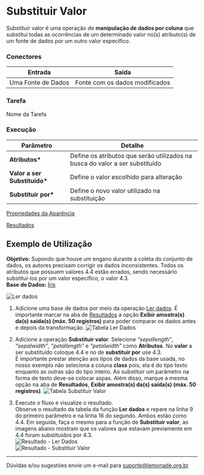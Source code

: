 # Substituir Valor

Substituir valor é uma operação de **manipulação de dados por coluna** que substitui todas as ocorrências de um determinado valor no(s) atributo(s) de um fonte de dados por um outro valor específico.


### Conectores
| Entrada | Saída |
| --- | --- |
| Uma Fonte de Dados | Fonte com os dados modificados |

### Tarefa
Nome da Tarefa

### Execução
| Parâmetro | Detalhe |
| --- | --- |
| **Atributos\*** | Define os atributos que serão utilizados na busca do valor a ser substituído |
| **Valor a ser Substituído\*** | Define o valor escolhido para alteração |
| **Substituir por\*** | Define o novo valor utilizado na substituição |

[Propriedades da Aparência][1]

[Resultados][2]


## Exemplo de Utilização
**Objetivo:** Supondo que houve um engano durante a coleta do conjunto de dados, os autores precisam corrigir os dados inconsistentes. Todos os atributos que possuem valores 4.4 estão errados, sendo necessário substituí-los por um valor específico, o valor 4.3.\
**Base de Dados:** [Íris][3]
	
![Ler dados](/vuepress/img/spark/manipulacao_de_dados/coluna_substituir_valor/image2.png)

1. Adicione uma base de dados por meio da operação [Ler dados][4]. É importante marcar na aba de [Resultados][2] a opção **Exibir amostra(s) da(s) saída(s) (máx. 50 registros)** para poder comparar os dados antes e depois da transformação.
	![Tabela Ler Dados](/vuepress/img/spark/manipulacao_de_dados/coluna_substituir_valor/image3.png)
	
2. Adicione a operação **Substituir valor**. Selecione *“sepallength”*, *“sepalwidth”*, *“petallength”* e *"petalwidth”* como **Atributos**. No **valor** a ser substituído coloque 4.4 e no de **substituir por** use 4.3.\
	É importante prestar atenção aos tipos de dados da base usada, no nosso exemplo não seleciona a coluna **class** pois, ela é do tipo texto enquanto as outras são do tipo inteiro. Ao substituir um parâmetro na forma de texto deve-se colocar aspas. Além disso, marque a mesma opção na aba de **Resultados**, **Exibir amostra(s) da(s) saída(s) (máx. 50 registros)**.
	![Tabela Substituir Valor](/vuepress/img/spark/manipulacao_de_dados/coluna_substituir_valor/image4.png)

3.  Execute o fluxo e visualize o resultado.\
	Observe o resultado da tabela da função **Ler dados** e repare na linha 9 do primeiro parâmetro e na linha 16 do segundo. Ambos estão como 4.4. Em seguida, faça o mesmo para a função de **Substituir valor**, as imagens abaixo mostram que os valores que estavam previamente em 4.4 foram substituídos por 4.3.\
	![Resultado - Ler Dados](/vuepress/img/spark/manipulacao_de_dados/coluna_substituir_valor/image1.png)\
	![Resultado - Substituir Valor](/vuepress/img/spark/manipulacao_de_dados/coluna_substituir_valor/image5.png)
	
-----

Dúvidas e/ou sugestões envie um e-mail para suporte@lemonade.org.br

[1]: /pt-br/
[2]: /pt-br/
[3]: /pt-br/
[4]: /pt-br/